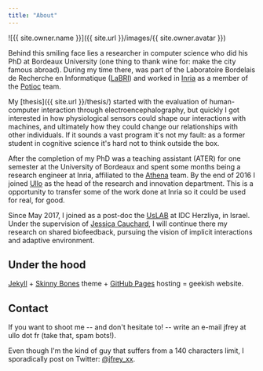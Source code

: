 ```yaml
---
title: "About"
---
```


![{{ site.owner.name }}]({{ site.url }}/images/{{ site.owner.avatar }})

Behind this smiling face lies a researcher in computer science who did his PhD at Bordeaux University (one thing to thank wine for: make the city famous abroad). During my time there, was part of the Laboratoire Bordelais de Recherche en Informatique ([LaBRI](http://www.labri.fr)) and worked in [Inria](http://www.inria.fr/en/) as a member of the [Potioc](https://team.inria.fr/potioc/) team.

My [thesis]({{ site.url }}/thesis/) started with the evaluation of human-computer interaction through electroencephalography, but quickly I got interested in how physiological sensors could shape our interactions with machines, and ultimately how they could change our relationships with other individuals. If it sounds a vast program it's not my fault: as a former student in cognitive science it's hard not to think outside the box.

After the completion of my PhD was a teaching assistant (ATER) for one semester at the University of Bordeaux and spent some months being a research engineer at Inria, affiliated to the [Athena](https://team.inria.fr/athena/) team. By the end of 2016 I joined [Ullo](http://ullo.fr) as the head of the research and innovation department. This is a opportunity to transfer some of the work done at Inria so it could be used for real, for good. 

Since May 2017, I joined as a post-doc the [UsLAB](http://hci.idc.ac.il/) at IDC Herzliya, in Israel. Under the supervision of [Jessica Cauchard](http://www.jessicacauchard.com/), I will continue there my research on shared biofeedback, pursuing the vision of implicit interactions and adaptive environment.

## Under the hood

[Jekyll](http://jekyllrb.com) + [Skinny Bones](http://mademistakes.com) theme + [GitHub Pages](https://pages.github.com/) hosting = geekish website.

## Contact

If you want to shoot me -- and don't hesitate to! -- write an e-mail jfrey at ullo dot fr (take that, spam bots!). 

Even though I'm the kind of guy that suffers from a 140 characters limit, I sporadically post on Twitter: [@jfrey_xx](https://twitter.com/jfrey_xx).
